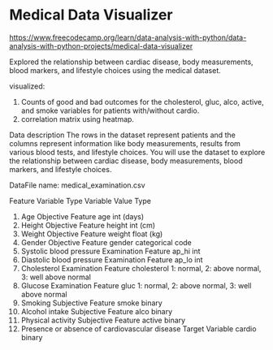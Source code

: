# Medical Data Visualizer

https://www.freecodecamp.org/learn/data-analysis-with-python/data-analysis-with-python-projects/medical-data-visualizer

Explored the relationship between cardiac disease, body measurements, blood markers, and lifestyle choices using the medical dataset.

visualized:
1. Counts of good and bad outcomes for the cholesterol, gluc, alco, active, and smoke variables for patients with/without cardio.
2. correlation matrix using heatmap.

Data description
The rows in the dataset represent patients and the columns represent information like body measurements, results from various blood tests, and lifestyle choices. You will use the dataset to explore the relationship between cardiac disease, body measurements, blood markers, and lifestyle choices.

DataFile name: medical_examination.csv

Feature	Variable Type	Variable	Value Type
1. Age	Objective Feature	age	int (days)
2. Height	Objective Feature	height	int (cm)
3. Weight	Objective Feature	weight	float (kg)
4. Gender	Objective Feature	gender	categorical code
5. Systolic blood pressure	Examination Feature	ap_hi	int
6. Diastolic blood pressure	Examination Feature	ap_lo	int
7. Cholesterol	Examination Feature	cholesterol	1: normal, 2: above normal, 3: well above normal
8. Glucose	Examination Feature	gluc	1: normal, 2: above normal, 3: well above normal
9. Smoking	Subjective Feature	smoke	binary
10. Alcohol intake	Subjective Feature	alco	binary
11. Physical activity	Subjective Feature	active	binary
12. Presence or absence of cardiovascular disease	Target Variable	cardio	binary
